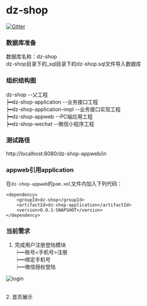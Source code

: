 # dz-shop
[![Gitter](https://badges.gitter.im/Join%20Chat.svg)](https://gitter.im/dz-shop/Lobby?utm_source=share-link&utm_medium=link&utm_campaign=share-link)

### 数据库准备
数据库名称：dz-shop<br>
dz-shop目录下的_sql目录下的dz-shop.sql文件导入数据库

### 组织结构图
dz-shop --父工程<br>
 ┝━dz-shop-application   --业务接口工程<br>
 ┝━dz-shop-application-impl --业务接口实现工程<br>
 ┝━dz-shop-appweb --PC端应用工程<br>
 ┝━dz-shop-wechat --微信小程序工程<br>

### 测试路径
http://localhost:8080/dz-shop-appweb/in

### appweb引用application
在`dz-shop-appweb`的`pom.xml`文件内加入下列代码：<br>

```
<dependency>
	<groupId>dz-shop</groupId>
	<artifactId>dz-shop-application</artifactId>
	<version>0.0.1-SNAPSHOT</version>
</dependency>
```
### 当前需求
1. 完成用户注册登陆模块<br>
      ┝━账号<手机号>注册<br>
      ┝━绑定手机号<br>
      ┝━微信授权登陆<br>

![login](https://user-images.githubusercontent.com/21979120/45273764-ae076c80-b4e6-11e8-9ee3-0214271924d7.png)

<br>
2. 首页展示
      
